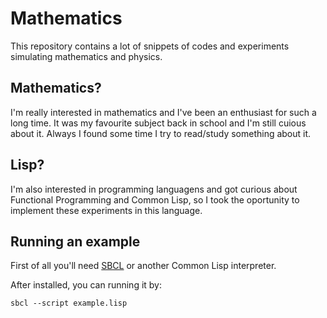 # Mathematics

This repository contains a lot of snippets of codes and experiments simulating mathematics and physics.

## Mathematics?
I'm really interested in mathematics and I've been an enthusiast for such a long time. It was my favourite subject back in school and I'm still cuious about it. Always I found some time I try to read/study something about it.

## Lisp?
I'm also interested in programming languagens and got curious about Functional Programming and Common Lisp, so I took the oportunity to implement these experiments in this language.

## Running an example
First of all you'll need [SBCL](http://www.sbcl.org) or another Common Lisp interpreter.

After installed, you can running it by:
```
sbcl --script example.lisp
```
